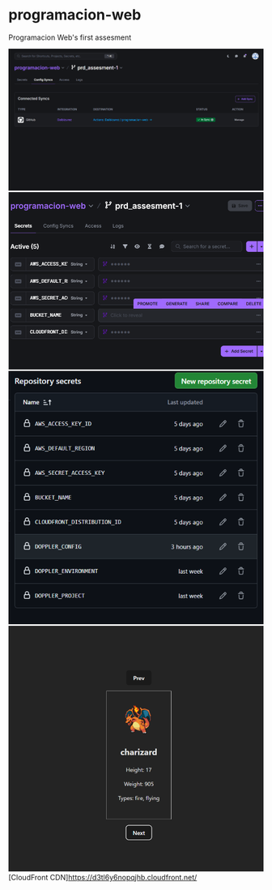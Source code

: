 # programacion-web
Programacion Web's first assesment

![Doppler config](src/assets/readme_img/dopplerConfig.png)
![Doppler Secrets](src/assets/readme_img/dopplerSecrets.png)
![Github Secrets](src/assets/readme_img/githubSecrets.png)
![Charizard](src/assets//readme_img/charizard.png)
[CloudFront CDN]https://d3tl6y6nopqjhb.cloudfront.net/